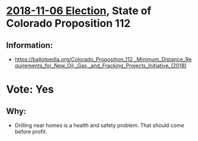 # [2018-11-06 Election](../README.md), State of Colorado Proposition 112

## Information:

* https://ballotpedia.org/Colorado_Proposition_112,_Minimum_Distance_Requirements_for_New_Oil,_Gas,_and_Fracking_Projects_Initiative_(2018)

# Vote: Yes

## Why:

* Drilling near homes is a health and safety problem. That should come before profit.
